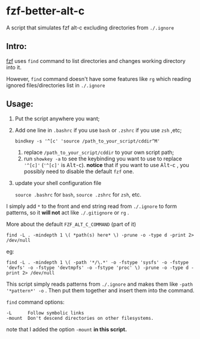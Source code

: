 # fzf-better-alt-c
A script that simulates fzf alt-c excluding directories from `./.ignore`

## Intro:

[fzf](https://github.com/junegunn/fzf) uses `find` command to list directories and changes working directory into it.

However, `find` command doesn't have some features like `rg` which reading  ignored files/directories list in `./.ignore`

## Usage:

1. Put the script anywhere you want;

2. Add one line in `.bashrc` if you use `bash` or `.zshrc` if you use `zsh` ,etc;

   ```shell
   bindkey -s '^[c' 'source /path_to_your_script/cddir^M'
   ```

   1. replace `/path_to_your_script/cddir` to your own script path;
   2. run `showkey -a` to see the keybinding you want to use to replace `'^[c]'`   (`'^[c]'`  is <kbd>Alt</kbd>-<kbd>c</kbd>). **notice** that if you want to use <kbd>Alt</kbd>-<kbd>c</kbd> , you possibly need to disable the default `fzf` one.

3. update your shell configuration file

   `source .bashrc` for `bash`, `source .zshrc` for `zsh`, etc.

I simply add `*` to the front and end string read from `./.ignore` to form patterns, so it **will not** act like `./.gitignore` or `rg` .



More about the default `FZF_ALT_C_COMMAND`  (part of it)

```shell
find -L . -mindepth 1 \( *path(s) here* \) -prune -o -type d -print 2> /dev/null
```

eg:

```shell
find -L . -mindepth 1 \( -path '*/\.*' -o -fstype 'sysfs' -o -fstype 'devfs' -o -fstype 'devtmpfs' -o -fstype 'proc' \) -prune -o -type d -print 2> /dev/null 
```

This script simply reads patterns from `./.ignore` and makes them like `-path '*pattern*' -o` . Then put them together and insert them into the command.

`find` command options:

```
-L		Follow symbolic links
-mount 	Don't descend directories on other filesystems.
```

note that I added the option `-mount`  **in this script.**

